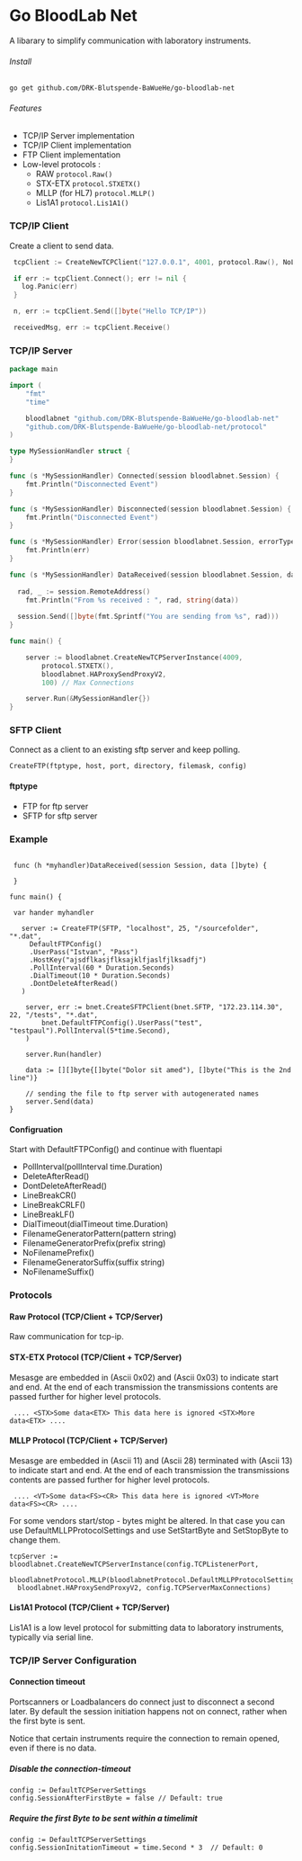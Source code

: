 # Go BloodLab Net

A libarary to simplify communication with laboratory instruments.

###### Install
`go get github.com/DRK-Blutspende-BaWueHe/go-bloodlab-net`

###### Features
  - TCP/IP Server implementation
  - TCP/IP Client implementation
  - FTP Client implementation
  - Low-level protocols : 
      - RAW `protocol.Raw()` 
	  - STX-ETX `protocol.STXETX()`  
	  - MLLP (for HL7) `protocol.MLLP()`
	  - Lis1A1  `protocol.Lis1A1()`

### TCP/IP Client 

Create a client to send data. 

``` go
 tcpClient := CreateNewTCPClient("127.0.0.1", 4001, protocol.Raw(), NoLoadBalancer)

 if err := tcpClient.Connect(); err != nil {  
   log.Panic(err)
 }

 n, err := tcpClient.Send([]byte("Hello TCP/IP"))

 receivedMsg, err := tcpClient.Receive()
```
### TCP/IP Server

``` go
package main

import (
	"fmt"
	"time"

	bloodlabnet "github.com/DRK-Blutspende-BaWueHe/go-bloodlab-net"
	"github.com/DRK-Blutspende-BaWueHe/go-bloodlab-net/protocol"
)

type MySessionHandler struct {
}

func (s *MySessionHandler) Connected(session bloodlabnet.Session) {
	fmt.Println("Disconnected Event")
}

func (s *MySessionHandler) Disconnected(session bloodlabnet.Session) {
	fmt.Println("Disconnected Event")
}

func (s *MySessionHandler) Error(session bloodlabnet.Session, errorType bloodlabnet.ErrorType, err error) {
	fmt.Println(err)
}

func (s *MySessionHandler) DataReceived(session bloodlabnet.Session, data []byte, receiveTimestamp time.Time) {
	
  rad, _ := session.RemoteAddress()
	fmt.Println("From %s received : ", rad, string(data))
	
  session.Send([]byte(fmt.Sprintf("You are sending from %s", rad)))
}

func main() {

	server := bloodlabnet.CreateNewTCPServerInstance(4009,
		protocol.STXETX(),
		bloodlabnet.HAProxySendProxyV2,
		100) // Max Connections

	server.Run(&MySessionHandler{})
}
```

### SFTP Client
Connect as a client to an existing sftp server and keep polling. 

```CreateFTP(ftptype, host, port, directory, filemask, config)```

#### ftptype 
  - FTP for ftp server
  - SFTP for sftp server

### Example
``` Login with User and Password
 
 func (h *myhandler)DataReceived(session Session, data []byte) {

 }

func main() {
 
 var hander myhandler

   server := CreateFTP(SFTP, "localhost", 25, "/sourcefolder", "*.dat",
     DefaultFTPConfig()
     .UserPass("Istvan", "Pass")
     .HostKey("ajsdflkasjflksajklfjaslfjlksadfj")
	 .PollInterval(60 * Duration.Seconds)
	 .DialTimeout(10 * Duration.Seconds)
	 .DontDeleteAfterRead()
   )

	server, err := bnet.CreateSFTPClient(bnet.SFTP, "172.23.114.30", 22, "/tests", "*.dat",
		bnet.DefaultFTPConfig().UserPass("test", "testpaul").PollInterval(5*time.Second),
	)

    server.Run(handler)

	data := [][]byte{[]byte("Dolor sit amed"), []byte("This is the 2nd line")}

    // sending the file to ftp server with autogenerated names
	server.Send(data)
}
```
#### Configruation
Start with DefaultFTPConfig() and continue with fluentapi 
  - PollInterval(pollInterval time.Duration)
  - DeleteAfterRead()
  - DontDeleteAfterRead()
  - LineBreakCR()
  - LineBreakCRLF()
  - LineBreakLF()
  - DialTimeout(dialTimeout time.Duration)
  - FilenameGeneratorPattern(pattern string)
  - FilenameGeneratorPrefix(prefix string)
  - NoFilenamePrefix()
  - FilenameGeneratorSuffix(suffix string)
  - NoFilenameSuffix()

### Protocols

#### Raw Protocol (TCP/Client + TCP/Server)
Raw communication for tcp-ip. 

#### STX-ETX Protocol (TCP/Client + TCP/Server)
Mesasge are embedded in <STX> (Ascii 0x02) and <ETX> (Ascii 0x03) to indicate start and end. At the end of each transmission the transmissions contents are passed further for higher level protocols.

```Transmission example
 .... <STX>Some data<ETX> This data here is ignored <STX>More data<ETX> ....
```

#### MLLP Protocol (TCP/Client + TCP/Server)
Mesasge are embedded in <VT> (Ascii 11) and <FS> (Ascii 28) terminated with <CR> (Ascii 13) to indicate start and end. At the end of each transmission the transmissions contents are passed further for higher level protocols.

```Transmission example
 .... <VT>Some data<FS><CR> This data here is ignored <VT>More data<FS><CR> ....
```
For some vendors start/stop - bytes might be altered. In that case you can use DefaultMLLPProtocolSettings and use SetStartByte and SetStopByte to change them.
```
tcpServer := bloodlabnet.CreateNewTCPServerInstance(config.TCPListenerPort,
  bloodlabnetProtocol.MLLP(bloodlabnetProtocol.DefaultMLLPProtocolSettings().SetStartByte(0)),
  bloodlabnet.HAProxySendProxyV2, config.TCPServerMaxConnections)
```
#### Lis1A1 Protocol (TCP/Client + TCP/Server)
Lis1A1 is a low level protocol for submitting data to laboratory instruments, typically via serial line.


### TCP/IP Server Configuration

#### Connection timeout
Portscanners or Loadbalancers do connect just to disconnect a second later. By default the session initiation
happens not on connect, rather when the first byte is sent. 

Notice that certain instruments require the connection to remain opened, even if there is no data. 

##### Disable the connection-timeout
``` golang
config := DefaultTCPServerSettings
config.SessionAfterFirstByte = false // Default: true
```

##### Require the first Byte to be sent within a timelimit 
``` golang
config := DefaultTCPServerSettings
config.SessionInitationTimeout = time.Second * 3  // Default: 0
```
